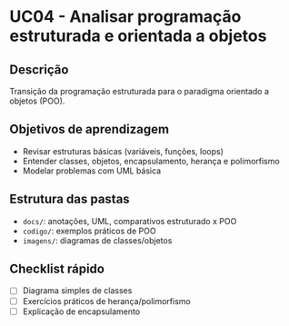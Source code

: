# UC04 - Analisar programação estruturada e orientada a objetos

## Descrição
Transição da programação estruturada para o paradigma orientado a objetos (POO).

## Objetivos de aprendizagem
- Revisar estruturas básicas (variáveis, funções, loops)
- Entender classes, objetos, encapsulamento, herança e polimorfismo
- Modelar problemas com UML básica

## Estrutura das pastas
- `docs/`: anotações, UML, comparativos estruturado x POO
- `codigo/`: exemplos práticos de POO
- `imagens/`: diagramas de classes/objetos

## Checklist rápido
- [ ] Diagrama simples de classes
- [ ] Exercícios práticos de herança/polimorfismo
- [ ] Explicação de encapsulamento
